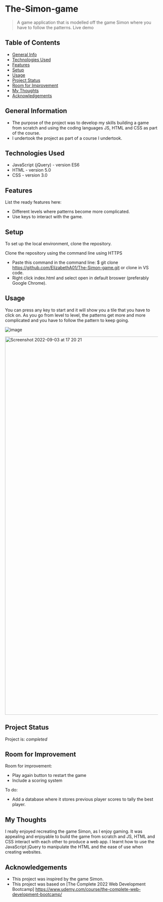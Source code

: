 # The-Simon-game

> A game application that is modelled off the game Simon where you have to follow the patterns.
> Live demo 

## Table of Contents
* [General Info](#general-information)
* [Technologies Used](#technologies-used)
* [Features](#features)
* [Setup](#setup)
* [Usage](#usage)
* [Project Status](#project-status)
* [Room for Improvement](#room-for-improvement)
* [My Thoughts](#my-thoughts)
* [Acknowledgements](#acknowledgements)


## General Information
- The purpose of the project was to develop my skills building a game from scratch and using the coding languages JS, HTML and CSS as part of the course. 
- I undertook the project as part of a course I undertook.


## Technologies Used
- JavaScript (jQuery) - version ES6 
- HTML - version 5.0
- CSS - version 3.0


## Features
List the ready features here:
- Different levels where patterns become more complicated.
- Use keys to interact with the game.


## Setup
To set up the local environment, clone the repository. 

Clone the repository using the command line using HTTPS
- Paste this command in the command line: $ git clone https://github.com/ElizabethA01/The-Simon-game.git or clone in VS code. 
- Right click index.html and select open in default broswer (preferably Google Chrome).


## Usage
You can press any key to start and it will show you a tile that you have to click on. As you go from level to level, the patterns get more and more complicated and you have to follow the pattern to keep going. 

![image](https://user-images.githubusercontent.com/91877366/188279597-deefe053-b45a-4a48-b3e4-1c8f50e90ffb.png)

<img width="1248" alt="Screenshot 2022-09-03 at 17 20 21" src="https://user-images.githubusercontent.com/91877366/188279501-ea39088b-6a1d-4e23-b313-463027bf257b.png">


## Project Status
Project is: _completed_


## Room for Improvement
Room for improvement:
- Play again button to restart the game
- Include a scoring system

To do:
- Add a database where it stores previous player scores to tally the best player. 


## My Thoughts
I really enjoyed recreating the game Simon, as I enjoy gaming. It was appealing and enjoyable to build the game from scratch and JS, HTML and CSS interact with each other to produce a web app. I learnt how to use the JavaScript jQuery to manipulate the HTML and the ease of use when creating websites. 


## Acknowledgements
- This project was inspired by the game Simon. 
- This project was based on [The Complete 2022 Web Development Bootcamp] https://www.udemy.com/course/the-complete-web-development-bootcamp/
